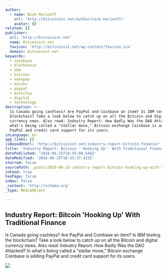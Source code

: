 ```yaml
---
author:
  - name: Nick Marinoff
    url: 'http://bitcoinist.net/author/nick-marinoff/'
    avatar: {}
related: []
publisher:
  url: 'http://bitcoinist.net'
  name: Bitcoinist.net
  favicon: 'http://bitcoinist.net/wp-content/favicon.ico'
  domain: bitcoinist.net
keywords:
  - coinbase
  - blockchain
  - ibm
  - bitcoin
  - nanopay
  - mizuho
  - paypal
  - mintchip
  - digital
  - technology
description: >-
  Is Canada going cashless? Are PayPal and Coinbase an item? Is IBM testing the
  blockchain? Take a look below to catch up on all the Bitcoin and digital
  currency news. Also read: Industry Report: How Badly Was the DAO Attacked? In
  what's being called a "stellar move," Bitcoin exchange Coinbase is adding
  PayPal and credit card support for its users.
inLanguage: en
app_links: []
isBasedOnUrl: 'http://bitcoinist.net/industry-report-bitcoin-finance/'
title: 'Industry Report: Bitcoin ''Hooking Up'' With Traditional Finance'
datePublished: '2016-06-25T18:55:08.646Z'
dateModified: '2016-06-25T18:13:37.415Z'
starred: false
sourcePath: _posts/2016-06-25-industry-report-bitcoin-hooking-up-with-traditional-finan.md
inFeed: true
hasPage: false
inNav: false
_context: 'http://schema.org'
_type: MediaObject

---
```

<article style=""><h1>Industry Report: Bitcoin 'Hooking Up' With Traditional Finance</h1><p>Is Canada going cashless? Are PayPal and Coinbase an item? Is IBM testing the blockchain? Take a look below to catch up on all the Bitcoin and digital currency news. Also read: Industry Report: How Badly Was the DAO Attacked? In what's being called a "stellar move," Bitcoin exchange Coinbase is adding PayPal and credit card support for its users.</p><img src="http://bitcoinist.net/wp-content/uploads/2016/06/Industry-Report-Cover-Bitcoin-Logo.jpg" /></article>